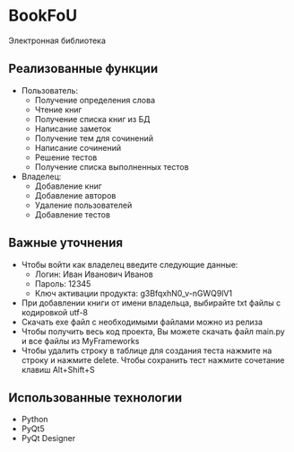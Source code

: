 # BookFoU
Электронная библиотека

## Реализованные функции
* Пользователь:
  * Получение определения слова
  * Чтение книг
  * Получение списка книг из БД
  * Написание заметок
  * Получение тем для сочинений
  * Написание сочинений
  * Решение тестов
  * Получение списка выполненных тестов
* Владелец:
  * Добавление книг
  * Добавление авторов
  * Удаление пользователей
  * Добавление тестов

## Важные уточнения
* Чтобы войти как владелец введите следующие данные:
  * Логин: Иван Иванович Иванов
  * Пароль: 12345
  * Ключ активации продукта: g3BfqxhN0_v-nGWQ9lV1
* При добавлении книги от имени владельца, выбирайте txt файлы с кодировкой utf-8
* Скачать exe файл с необходимыми файлами можно из релиза
* Чтобы получить весь код проекта, Вы можете скачать файл main.py и все файлы из MyFrameworks
* Чтобы удалить строку в таблице для создания теста нажмите на строку и нажмите delete. Чтобы сохранить тест нажмите сочетание клавиш Alt+Shift+S

## Использованные технологии
* Python
* PyQt5
* PyQt Designer
